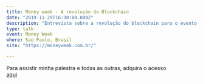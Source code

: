 ```yaml
---
title: Money week - A revolução do Blockchain
date: "2019-11-29T16:30:00.000Z"
description: "Entrevista sobre a revolução do blockchain para o evento Money Week, em Sao Paulo, Brasil"
type: talk
event: Money Week
where: Sao Paulo, Brasil
site: "https://moneyweek.com.br/"

---
```



Para assistir minha palestra e todas as outras, adquira o acesso  
<a href="https://moneyweek.com.br/" target="_blank">aqui</a>

